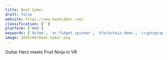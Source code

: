 ```yaml
---
title: Beat Saber
draft: false 
website: https://www.beatsaber.com/
classification: ['']
platform: ['Web']
keywords: ['8stem', 'ar_fidget_spinner', 'blockchain_demo', 'cryptographics', 'cryptovoxels', 'fidget_spinner', 'instalist', 'krypton', 'metaverse', 'mossland', 'pacemaker', 'responsive_pixel_art', 'rocksmith', 'solar_by_aireal', 'stepmania', 'videolicious', 'virtual_fidget_spinner']
image: 2020/04/Beat-Saber.png
---
```

Guitar Hero meets Fruit Ninja in VR
